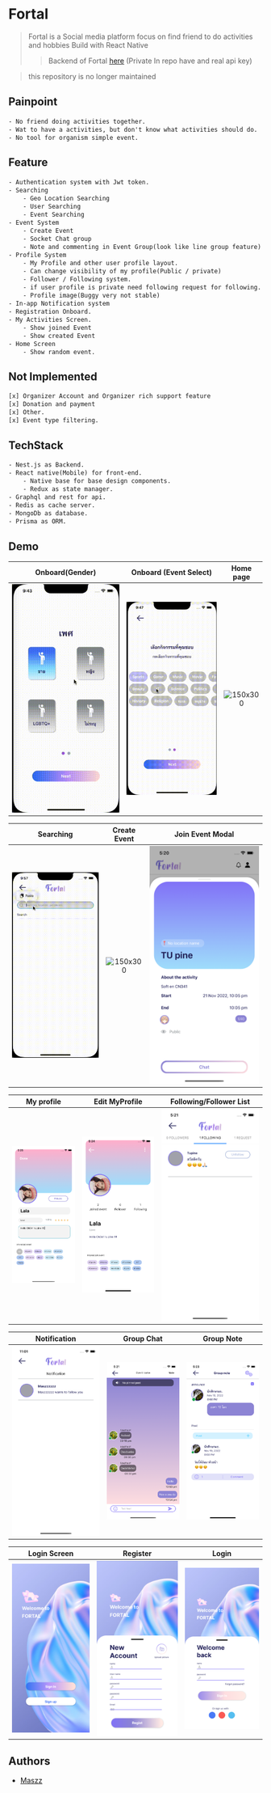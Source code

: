 # Fortal
> Fortal is a Social media platform focus on find friend to do activities and hobbies Build with React Native
>> Backend of Fortal [here](https://github.com/Fortal-Backend) (Private In repo have and real api key)

> this repository is no longer maintained 

## Painpoint
	- No friend doing activities together.
	- Wat to have a activities, but don't know what activities should do.
	- No tool for organism simple event.

## Feature
	- Authentication system with Jwt token.
	- Searching
		- Geo Location Searching
		- User Searching
		- Event Searching
	- Event System
		- Create Event
		- Socket Chat group
		- Note and commenting in Event Group(look like line group feature)
	- Profile System
		- My Profile and other user profile layout.
		- Can change visibility of my profile(Public / private)
		- Follower / Following system.
		- if user profile is private need following request for following.
		- Profile image(Buggy very not stable)
	- In-app Notification system
	- Registration Onboard.
	- My Activities Screen.
		- Show joined Event
		- Show created Event
	- Home Screen 
		- Show random event.

## Not Implemented
	[x] Organizer Account and Organizer rich support feature
	[x] Donation and payment
	[x] Other.
	[x] Event type filtering.

## TechStack
	- Nest.js as Backend.
	- React native(Mobile) for front-end.
		- Native base for base design components.
		- Redux as state manager.
	- Graphql and rest for api.
	- Redis as cache server.
	- MongoDb as database.
	- Prisma as ORM.

## Demo


Onboard(Gender)             |  Onboard (Event Select) | Home page  |
:-------------------------:|:-------------------------:|:-------------------------:
![150x300](images/fortal_gif1.gif)  |  ![150x300](images/fortal_gif2.gif) | ![150x300](images/fortal_gif3.gif) 

Searching            |  Create Event | Join Event Modal
:-------------------------:|:-------------------------:|:-------------------------:
![150x300](images/fortal_gif4.gif)  |  ![150x300](images/fortal_gif5.gif) | ![150x300](images/fortal_image3.png) 

My profile            |  Edit MyProfile | Following/Follower List
:-------------------------:|:-------------------------:|:-------------------------:
![150x300](images/fortal_image1.png)  |  ![150x300](images/fortal_image2.png) | ![150x300](images/fortal_image4.png) 

Notification            |  Group Chat | Group Note
:-------------------------:|:-------------------------:|:-------------------------:
![150x300](images/fortal_image5.png)  |  ![150x300](images/fortal_image6.png) | ![150x300](images/fortal_image7.png)

Login Screen            |  Register | Login
:-------------------------:|:-------------------------:|:-------------------------:
![150x300](images/fortal_image10.png)  |  ![150x300](images/fortal_image8.png) | ![150x300](images/fortal_image9.png)

## Authors

- [Maszz](https://github.com/Maszz)

